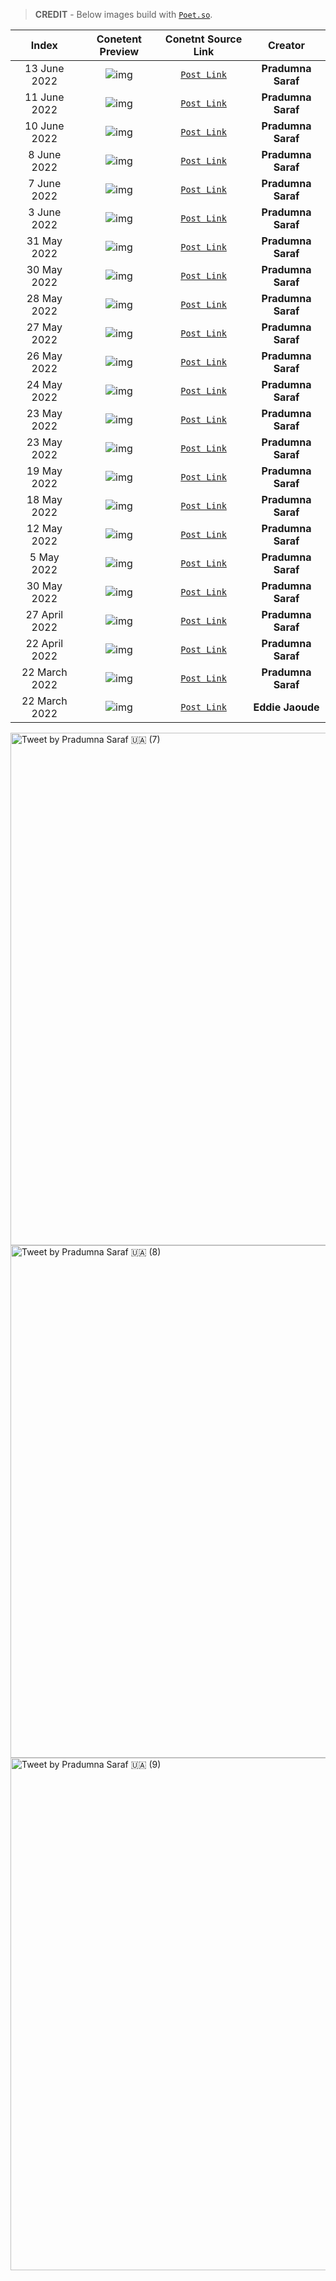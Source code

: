
> **CREDIT** - Below images build with [`Poet.so`](https://poet.so/). 

|Index|Conetent Preview| Conetnt Source Link| Creator|
|:--:|:--------------:|:------------------:|:------:|
|13 June 2022|![img](https://user-images.githubusercontent.com/51878265/173896596-99975745-5954-4027-8501-9f6d6b4e1742.png)|[`Post Link`](https://twitter.com/pradumna_saraf/status/1536176750803177473?s=20&t=Gph48XM0VKcuYWDabxj8wQ)|**Pradumna Saraf** |
|11 June 2022|![img](https://user-images.githubusercontent.com/51878265/173896111-bb231128-977e-46ed-a7f7-2296b5402a34.png)|[`Post Link`](https://twitter.com/pradumna_saraf/status/1535449374188240898?s=20&t=Gph48XM0VKcuYWDabxj8wQ)|**Pradumna Saraf** |
|10 June 2022|![img](https://user-images.githubusercontent.com/51878265/173895797-3c39792a-4033-4c17-a9b9-bbfefce06ee9.png)|[`Post Link`](https://twitter.com/pradumna_saraf/status/1535086819175538697?s=20&t=Gph48XM0VKcuYWDabxj8wQ)|**Pradumna Saraf** |
|8 June 2022|![img](https://user-images.githubusercontent.com/51878265/173895442-8d320d59-1c02-4c1f-919b-76fe960f3428.png)|[`Post Link`](https://twitter.com/pradumna_saraf/status/1534363387135676417?s=20&t=Gph48XM0VKcuYWDabxj8wQ)|**Pradumna Saraf** |
|7 June 2022|![img](https://user-images.githubusercontent.com/51878265/173895103-db94f320-0d8f-48a8-9445-983832fce520.png)|[`Post Link`](https://twitter.com/pradumna_saraf/status/1533999782552907776?s=20&t=Gph48XM0VKcuYWDabxj8wQ)|**Pradumna Saraf** |
|3 June 2022|![img](https://user-images.githubusercontent.com/51878265/173894623-f949746b-0b3e-4945-9b92-165dad4d219b.png)|[`Post Link`](https://twitter.com/pradumna_saraf/status/1532550103868874753?s=20&t=Gph48XM0VKcuYWDabxj8wQ)|**Pradumna Saraf** |
|31 May 2022|![img](https://user-images.githubusercontent.com/51878265/173894062-5d4bc262-1df8-4562-a790-4eaa0f07bc21.png)|[`Post Link`](https://twitter.com/pradumna_saraf/status/1531462971221848064?s=20&t=Gph48XM0VKcuYWDabxj8wQ)|**Pradumna Saraf** |
|30 May 2022|![img](https://user-images.githubusercontent.com/51878265/173893539-ddec27ed-ba9e-448f-a55d-ddf2026563f2.png)|[`Post Link`](https://twitter.com/pradumna_saraf/status/1531102364513574915?s=20&t=Gph48XM0VKcuYWDabxj8wQ)|**Pradumna Saraf** |
|28 May 2022|![img](https://user-images.githubusercontent.com/51878265/173892793-491c5f02-58ec-4230-b91c-8dec688b8bfa.png)|[`Post Link`](https://twitter.com/pradumna_saraf/status/1530375577823334406?s=20&t=Gph48XM0VKcuYWDabxj8wQ)|**Pradumna Saraf** |
|27 May 2022|![img](https://user-images.githubusercontent.com/51878265/173891540-dab001d1-02ed-4d8e-83fb-3eacea323bab.png)|[`Post Link`](https://twitter.com/pradumna_saraf/status/1530013180918898698?s=20&t=Gph48XM0VKcuYWDabxj8wQ)|**Pradumna Saraf** |
|26 May 2022|![img](https://user-images.githubusercontent.com/51878265/170482182-57435da4-1317-4116-9538-916446caf6dd.png)|[`Post Link`](https://twitter.com/pradumna_saraf/status/1529650941154164736?s=20&t=r48lnpDDQW-CrjZb6A016g)|**Pradumna Saraf** |
|24 May 2022|![img](https://user-images.githubusercontent.com/51878265/170482937-6fba6885-6bbd-49a4-8df9-275bc35fa8b6.png)|[`Post Link`](https://twitter.com/pradumna_saraf/status/1528929580744048642?s=20&t=r48lnpDDQW-CrjZb6A016g)|**Pradumna Saraf** |
|23 May 2022|![img](https://user-images.githubusercontent.com/51878265/170483301-f7fa8426-3af6-4aec-9e7d-3aad383b057f.png)|[`Post Link`](https://twitter.com/pradumna_saraf/status/1528565893978116099?s=20&t=r48lnpDDQW-CrjZb6A016g)|**Pradumna Saraf** |
|23 May 2022|![img](https://user-images.githubusercontent.com/51878265/170483776-0b97a018-8875-453f-8440-6f88c85c8b2b.png)|[`Post Link`](https://twitter.com/pradumna_saraf/status/1527496620694192136?s=20&t=r48lnpDDQW-CrjZb6A016g)|**Pradumna Saraf** |
|19 May 2022|![img](https://user-images.githubusercontent.com/51878265/170484034-43a134f2-e350-4197-b508-34d2f16adcd1.png)|[`Post Link`](https://twitter.com/pradumna_saraf/status/1527135493858656260?s=20&t=r48lnpDDQW-CrjZb6A016g)|**Pradumna Saraf** |
|18 May 2022|![img](https://user-images.githubusercontent.com/51878265/170485523-8b9382cf-0f02-4e18-a96f-914c4beaa579.png)|[`Post Link`](https://twitter.com/pradumna_saraf/status/1526752689786339328?s=20&t=qfWVlKY2pxRrRCQk61hzlw)|**Pradumna Saraf** |
|12 May 2022|![img](https://user-images.githubusercontent.com/51878265/170485812-c07ff283-1a2b-4f9a-ad0c-79bc0e6d7178.png)|[`Post Link`](https://twitter.com/pradumna_saraf/status/1524595354141970438?s=20&t=qfWVlKY2pxRrRCQk61hzlw)|**Pradumna Saraf** |
|5 May 2022|![img](https://user-images.githubusercontent.com/51878265/170486797-0173ee51-670a-4685-a108-dcb63e3d02c5.png)|[`Post Link`](https://twitter.com/pradumna_saraf/status/1522068094423818241?s=20&t=qfWVlKY2pxRrRCQk61hzlw)|**Pradumna Saraf** |
|30 May 2022|![img](https://user-images.githubusercontent.com/51878265/170491527-5f87049d-daf9-4e7d-befe-32e315062e6f.png)|[`Post Link`](https://twitter.com/pradumna_saraf/status/1520271078060347392?s=20&t=qfWVlKY2pxRrRCQk61hzlw)|**Pradumna Saraf** |
|27 April 2022|![img](https://user-images.githubusercontent.com/51878265/170491197-db0f923f-aa9c-44f0-be03-5a358e1805c3.png)|[`Post Link`](https://twitter.com/pradumna_saraf/status/1519165790288764928?s=20&t=qfWVlKY2pxRrRCQk61hzlw)|**Pradumna Saraf** |
|22 April 2022|![img](https://user-images.githubusercontent.com/51878265/170493604-3659bc6c-153c-4650-b091-60b0a50c96c4.png)|[`Post Link`](https://twitter.com/pradumna_saraf/status/1517337213817696256?s=20&t=qfWVlKY2pxRrRCQk61hzlw)|**Pradumna Saraf** 
|22 March 2022|![img](https://user-images.githubusercontent.com/51878265/170494449-baed4833-5856-4765-9b4a-9d0c3c395134.png)|[`Post Link`](https://twitter.com/pradumna_saraf/status/1506106012394491909?s=20&t=qfWVlKY2pxRrRCQk61hzlw)|**Pradumna Saraf** |
|22 March 2022|![img](https://user-images.githubusercontent.com/51878265/170494751-bfeec2f5-445d-4022-a33c-a294d15b7d44.png)|[`Post Link`](https://twitter.com/eddiejaoude/status/1506150993528074243?s=20&t=qfWVlKY2pxRrRCQk61hzlw)|**Eddie Jaoude** |

<img width="820" alt="Tweet by Pradumna Saraf 🇺🇦 (7)" src="https://user-images.githubusercontent.com/51878265/173895797-3c39792a-4033-4c17-a9b9-bbfefce06ee9.png">
<img width="820" alt="Tweet by Pradumna Saraf 🇺🇦 (8)" src="https://user-images.githubusercontent.com/51878265/173896111-bb231128-977e-46ed-a7f7-2296b5402a34.png">
<img width="820" alt="Tweet by Pradumna Saraf 🇺🇦 (9)" src="https://user-images.githubusercontent.com/51878265/173896596-99975745-5954-4027-8501-9f6d6b4e1742.png">

